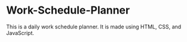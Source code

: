 # Work-Schedule-Planner
This is a daily work schedule planner. It is made using HTML, CSS, and JavaScript.
